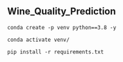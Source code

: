 ## Wine_Quality_Prediction


```
conda create -p venv python==3.8 -y
```

```
conda activate venv/
```

```
pip install -r requirements.txt
```
